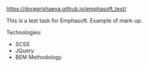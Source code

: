 https://doragrishaeva.github.io/emphasoft_test/

This is a test task for Emphasoft. Example of mark-up.

Technologies: 
* SCSS
* JQuery
* BEM Methodology
